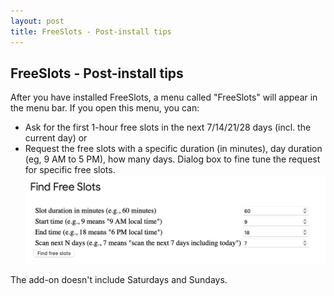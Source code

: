 ```yaml
---
layout: post
title: FreeSlots - Post-install tips
---
```


## FreeSlots - Post-install tips
After you have installed FreeSlots, a menu called "FreeSlots" will appear in the menu bar.
If you open this menu, you can:
* Ask for the first 1-hour free slots in the next 7/14/21/28 days (incl. the current day)
  or
* Request the free slots with a specific duration (in minutes), day duration (eg, 9 AM to 5 PM), how many days.
Dialog box to fine tune the request for specific free slots.
![Screenshot](/images/screenshot-2025-08-15-01.png)

The add-on doesn't include Saturdays and Sundays.
